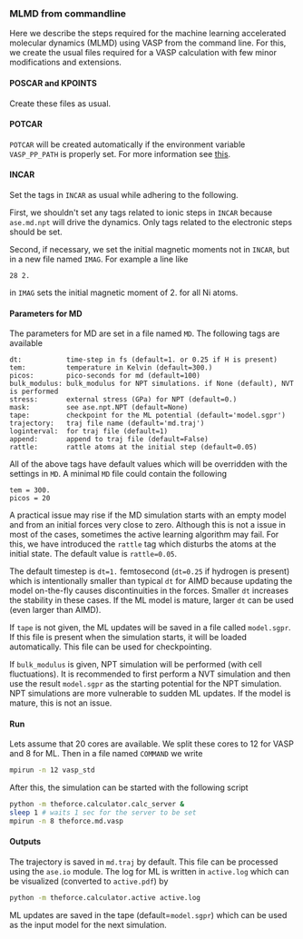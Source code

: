 <!-- #region -->
### MLMD from commandline

Here we describe the steps required for the machine learning accelerated 
molecular dynamics (MLMD) using VASP from the command line.
For this, we create the usual files required for a VASP calculation 
with few minor modifications and extensions.

#### POSCAR and KPOINTS
Create these files as usual.

#### POTCAR
`POTCAR` will be created automatically if the environment variable 
`VASP_PP_PATH` is properly set.
For more information see [this](https://wiki.fysik.dtu.dk/ase/ase/calculators/vasp.html).

#### INCAR
Set the tags in `INCAR` as usual while adhering to the following.

First, we shouldn't set any tags related to ionic steps in `INCAR`
because `ase.md.npt` will drive the dynamics.
Only tags related to the electronic steps should be set.

Second, if necessary, we set the initial magnetic moments not in `INCAR`,
but in a new file named `IMAG`.
For example a line like 
```
28 2.
```
in `IMAG` sets the initial magnetic moment of 2. for all Ni atoms.

#### Parameters for MD 
The parameters for MD are set in a file named `MD`.
The following tags are available
```
dt:           time-step in fs (default=1. or 0.25 if H is present)
tem:          temperature in Kelvin (default=300.)
picos:        pico-seconds for md (default=100)
bulk_modulus: bulk_modulus for NPT simulations. if None (default), NVT is performed
stress:       external stress (GPa) for NPT (default=0.)
mask:         see ase.npt.NPT (default=None)
tape:         checkpoint for the ML potential (default='model.sgpr')
trajectory:   traj file name (default='md.traj')
loginterval:  for traj file (default=1)
append:       append to traj file (default=False)
rattle:       rattle atoms at the initial step (default=0.05)
```
All of the above tags have default values which will be overridden
with the settings in `MD`. 
A minimal `MD` file could contain the following
```
tem = 300.
picos = 20
```

A practical issue may rise if the MD simulation starts 
with an empty model and from an initial forces very 
close to zero.
Although this is not a issue in most of the cases, 
sometimes the active learning algorithm may fail.
For this, we have introduced the `rattle` tag 
which disturbs the atoms at the initial state.
The default value is `rattle=0.05`.

The default timestep is `dt=1.` femtosecond 
(`dt=0.25` if hydrogen is present) which is 
intentionally smaller than typical `dt` for AIMD
because updating the model on-the-fly causes 
discontinuities in the forces.
Smaller `dt` increases the stability in these cases.
If the ML model is mature, larger `dt` can be used
(even larger than AIMD).

If `tape` is not given, the ML updates will be 
saved in a file called `model.sgpr`.
If this file is present when the simulation starts,
it will be loaded automatically.
This file can be used for checkpointing.

If `bulk_modulus` is given, NPT simulation
will be performed (with cell fluctuations).
It is recommended to first perform a NVT
simulation and then use the result `model.sgpr`
as the starting potential for the NPT simulation.
NPT simulations are more vulnerable to sudden ML updates.
If the model is mature, this is not an issue.

#### Run
Lets assume that 20 cores are available.
We split these cores to 12 for VASP and 8 for ML.
Then in a file named `COMMAND` we write
```sh
mpirun -n 12 vasp_std
```
After this, the simulation can be started with the following script
```sh
python -m theforce.calculator.calc_server &
sleep 1 # waits 1 sec for the server to be set
mpirun -n 8 theforce.md.vasp
```

#### Outputs
The trajectory is saved in `md.traj` by default.
This file can be processed using the `ase.io` module.
The log for ML is written in `active.log` which 
can be visualized (converted to `active.pdf`) by
```sh
python -m theforce.calculator.active active.log
```
ML updates are saved in the tape (default=`model.sgpr`)
which can be used as the input model for the next
simulation.
<!-- #endregion -->
